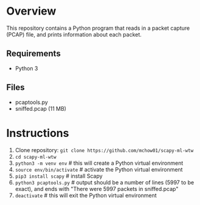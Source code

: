 # Overview

This repository contains a Python program that reads in a packet capture (PCAP) file, and prints information about each packet.

## Requirements
* Python 3

## Files
* pcaptools.py
* sniffed.pcap (11 MB)

# Instructions

1. Clone repository: `git clone https://github.com/mchow01/scapy-ml-wtw`
2. `cd scapy-ml-wtw`
3. `python3 -m venv env` # this will create a Python virtual environment
4. `source env/bin/activate` # activate the Python virtual environment
5. `pip3 install scapy` # install Scapy
6. `python3 pcaptools.py` # output should be a number of lines (5997 to be exact), and ends with "There were 5997 packets in sniffed.pcap"
7. `deactivate` # this will exit the Python virtual environment